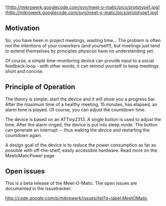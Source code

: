 ![http://mikrowerk.googlecode.com/svn/meet-o-matic/pics/prototype1.jpg](http://mikrowerk.googlecode.com/svn/meet-o-matic/pics/prototype1.jpg)

## Motivation ##

So, you have been in project meetings, wasting time... The problem is often not the intentions of your coworkers (and yourself!), but meetings just tend to extend themselves by principles physicist have no understanding yet.

Of course, a simple time-monitoring device can provide input to a social feedback-loop - with other words, it can remind yourself to keep meetings short and concise.

## Principle of Operation ##

The theory is simple: start the device and it will show you a progress bar. After the maximum time of a healthy meeting, 15 minutes, has elapsed, an alarm tone is played. Of course, you can adjust the countdown time.

The device is based on an ATTiny2313. A single button is used to adjust the time. After the alarm ringed, the device is put into sleep mode. The button can generate an interrupt -- thus waking the device and restarting the countdown again.

A design goal of the device is to reduce the power consumption as far as possible with off-the-shelf, easily accessible hardware. Read more on the MeetoMaticPower page

## Open issues ##

This is a beta release of the Meet-O-Matic. The open issues are documented in the issuetracker:

http://code.google.com/p/mikrowerk/issues/list?q=label:MeetOMatic